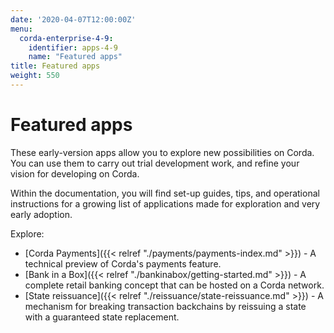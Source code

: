 ```yaml
---
date: '2020-04-07T12:00:00Z'
menu:
  corda-enterprise-4-9:
    identifier: apps-4-9
    name: "Featured apps"
title: Featured apps
weight: 550
---
```


# Featured apps

These early-version apps allow you to explore new possibilities on Corda. You can use them to carry out trial development work, and refine your vision for developing on Corda.

Within the documentation, you will find set-up guides, tips, and operational instructions for a growing list of applications made for exploration and very early adoption.

Explore:

* [Corda Payments]({{< relref "./payments/payments-index.md" >}}) - A technical preview of Corda's payments feature. 
* [Bank in a Box]({{< relref "./bankinabox/getting-started.md" >}}) - A complete retail banking concept that can be hosted on a Corda network.
* [State reissuance]({{< relref "./reissuance/state-reissuance.md" >}}) - A mechanism for breaking transaction backchains by reissuing a state with a guaranteed state replacement.
